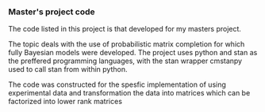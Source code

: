 ### Master's project code

The code listed in this project is that developed for my masters project. 

The topic deals with the use of probabilistic matrix completion for which fully Bayesian models were developed.
The project uses python and stan as the preffered programming languages, with the stan wrapper cmstanpy used to
call stan from within python.

The code was constructed for the spesfic implementation of using experimental data and transformation the data into
matrices which can be factorized into lower rank matrices
